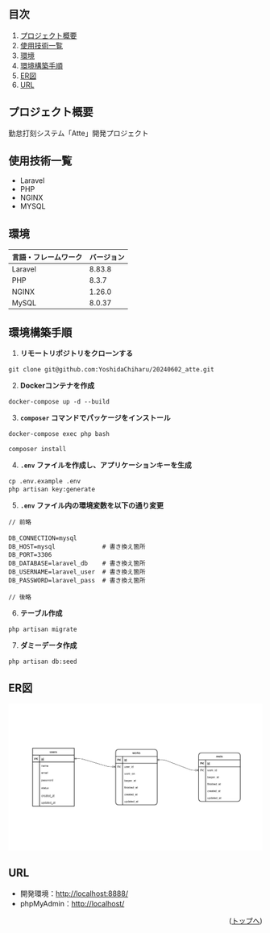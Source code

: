 <div id="top"></div>

## 目次

1. [プロジェクト概要](#プロジェクト概要)
2. [使用技術一覧](#使用技術一覧)
3. [環境](#環境)
4. [環境構築手順](#環境構築手順)
5. [ER図](#ER図)
6. [URL](#URL)

## プロジェクト概要

勤怠打刻システム「Atte」開発プロジェクト

## 使用技術一覧

- Laravel
- PHP
- NGINX
- MYSQL

## 環境

| 言語・フレームワーク  | バージョン |
| --------------------- | ---------- |
| Laravel               | 8.83.8     |
| PHP                   | 8.3.7      |
| NGINX                 | 1.26.0     |
| MySQL                 | 8.0.37     |

## 環境構築手順

1. **リモートリポジトリをクローンする**
```
git clone git@github.com:YoshidaChiharu/20240602_atte.git
```
2. **Dockerコンテナを作成**
```
docker-compose up -d --build
```
3. **`composer` コマンドでパッケージをインストール**
```
docker-compose exec php bash
```
```
composer install
```
4. **`.env` ファイルを作成し、アプリケーションキーを生成**
```
cp .env.example .env
php artisan key:generate
```
5. **`.env` ファイル内の環境変数を以下の通り変更**
```
// 前略

DB_CONNECTION=mysql
DB_HOST=mysql             # 書き換え箇所
DB_PORT=3306
DB_DATABASE=laravel_db    # 書き換え箇所
DB_USERNAME=laravel_user  # 書き換え箇所
DB_PASSWORD=laravel_pass  # 書き換え箇所

// 後略
```
6. **テーブル作成**
```
php artisan migrate
```
7. **ダミーデータ作成**
```
php artisan db:seed
```

## ER図

![er_atte](/er_atte.png)

## URL

- 開発環境：[http://localhost:8888/](http://localhost:8888/)
- phpMyAdmin：[http://localhost/](http://localhost/)

<p align="right">(<a href="#top">トップへ</a>)</p>
